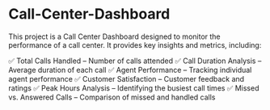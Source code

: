 # Call-Center-Dashboard
This project is a Call Center Dashboard designed to monitor the performance of a call center. It provides key insights and metrics, including:

✅ Total Calls Handled – Number of calls attended
✅ Call Duration Analysis – Average duration of each call
✅ Agent Performance – Tracking individual agent performance
✅ Customer Satisfaction – Customer feedback and ratings
✅ Peak Hours Analysis – Identifying the busiest call times
✅ Missed vs. Answered Calls – Comparison of missed and handled calls
